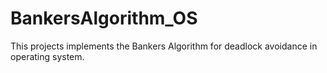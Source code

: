 # BankersAlgorithm_OS
This projects implements the Bankers Algorithm for deadlock avoidance  in operating system.
